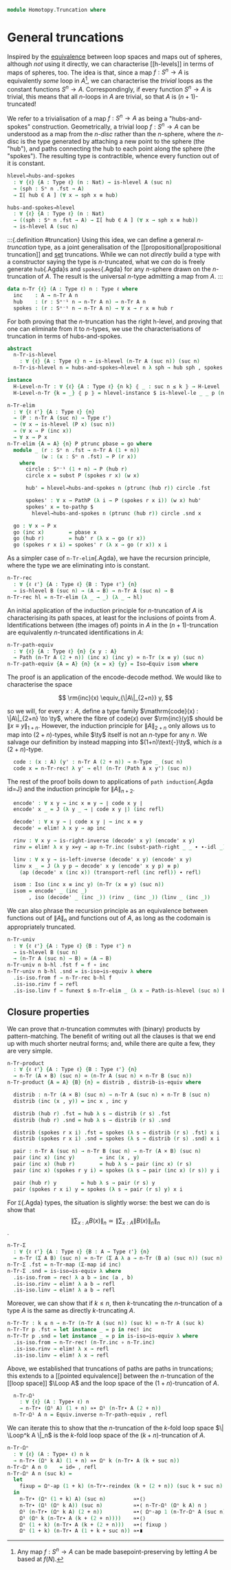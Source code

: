<!--
```agda
open import 1Lab.Path.Reasoning
open import 1Lab.Prelude

open import Data.Nat.Properties
open import Data.Set.Truncation
open import Data.Nat.Order
open import Data.Nat.Base
open import Data.List using (_∷_ ; [])

open import Homotopy.Space.Suspension
open import Homotopy.Space.Sphere
open import Homotopy.Conjugation
open import Homotopy.Loopspace
```
-->

```agda
module Homotopy.Truncation where
```

<!--
```agda
private variable
  ℓ ℓ'  : Level
  A B C : Type ℓ
  n k   : Nat
```
-->

# General truncations

Inspired by the [equivalence] between loop spaces and maps out of
spheres, although _not_ using it directly, we can characterise
[[h-levels]] in terms of maps of spheres, too. The idea is that, since a
map $f : S^n \to A$ is equivalently _some_ loop in $A$[^someloop], we
can characterise the _trivial_ loops as the constant functions $S^n \to
A$. Correspondingly, if every function $S^n \to A$ is trivial, this
means that all $n$-loops in $A$ are trivial, so that $A$ is
$(n+1)$-truncated!

[equivalence]: Homotopy.Base.html#loop-spaces-are-equivalently-based-maps-out-of-spheres
[^someloop]: Any map $f : S^n \to A$ can be made basepoint-preserving by
letting $A$ be based at $f(N)$.

We refer to a trivialisation of a map $f : S^n \to A$ as being a
"hubs-and-spokes" construction. Geometrically, a trivial loop $f : S^n
\to A$ can be understood as a map from the $n$-_disc_ rather than the
$n$-sphere, where the $n$-disc is the type generated by attaching a new
point to the sphere (the "hub"), and paths connecting the hub to each
point along the sphere (the "spokes"). The resulting type is
contractible, whence every function out of it is constant.

```agda
hlevel→hubs-and-spokes
  : ∀ {ℓ} {A : Type ℓ} (n : Nat) → is-hlevel A (suc n)
  → (sph : Sⁿ n .fst → A)
  → Σ[ hub ∈ A ] (∀ x → sph x ≡ hub)

hubs-and-spokes→hlevel
  : ∀ {ℓ} {A : Type ℓ} (n : Nat)
  → ((sph : Sⁿ n .fst → A) → Σ[ hub ∈ A ] (∀ x → sph x ≡ hub))
  → is-hlevel A (suc n)
```

<!--
```agda
hlevel→hubs-and-spokes 0 prop sph = sph north , λ x → prop (sph x) (sph north)
hlevel→hubs-and-spokes {A = A} (suc n) h =
  helper λ x y → hlevel→hubs-and-spokes n (h x y)
  where
  helper
    : ((a b : A) → (sph : Sⁿ⁻¹ (1 + n) → a ≡ b) → Σ _ λ hub → ∀ x → sph x ≡ hub)
    → (sph : Sⁿ⁻¹ (2 + n) → A)
    → Σ _ λ hub → ∀ x → sph x ≡ hub
  helper h f = f north , sym ∘ r where
    r : (x : Sⁿ⁻¹ (2 + n)) → f north ≡ f x
    r north = refl
    r south = h (f north) (f south) (λ x i → f (merid x i)) .fst
    r (merid x i) j = hcomp (∂ i ∨ ∂ j) λ where
       k (i = i0) → f north
       k (i = i1) → h (f north) (f south) (λ x i → f (merid x i)) .snd x k j
       k (j = i0) → f north
       k (j = i1) → f (merid x i)
       k (k = i0) → f (merid x (i ∧ j))

hubs-and-spokes→hlevel {A = A} zero spheres x y
  = spheres go .snd north ∙ sym (spheres go .snd south) where
    go : Sⁿ⁻¹ 1 → A
    go north = x
    go south = y
hubs-and-spokes→hlevel {A = A} (suc n) spheres x y =
  hubs-and-spokes→hlevel n $ helper spheres x y where
  helper
    : ((sph : Sⁿ⁻¹ (2 + n) → A) → Σ _ λ hub → ∀ x → sph x ≡ hub)
    → ∀ a b
    → (sph : Sⁿ⁻¹ (1 + n) → a ≡ b)
    → Σ _ λ hub → ∀ x → sph x ≡ hub
  helper h x y f = _ , r  where
    f' : Sⁿ⁻¹ (2 + n) → A
    f' north = x
    f' south = y
    f' (merid u i) = f u i

    r : (s : Sⁿ⁻¹ (1 + n)) → f s ≡ h f' .snd north ∙ sym (h f' .snd south)
    r s i j = hcomp (∂ i ∨ ∂ j) λ where
      k (k = i0) → h f' .snd north (~ i ∨ j)
      k (i = i0) → h f' .snd (merid s j) (~ k)
      k (i = i1) → hfill (∂ j) k λ where
        l (j = i0) → x
        l (j = i1) → h f' .snd south (~ l)
        l (l = i0) → h f' .snd north j
      k (j = i0) → h f' .snd north (~ i ∧ ~ k)
      k (j = i1) → h f' .snd south (~ k)
```
-->

:::{.definition #truncation}
Using this idea, we can define a general _$n$-truncation_ type, as a
joint generalisation of the [[propositional|propositional truncation]]
and [set] truncations. While we can not _directly_ build a type with a
constructor saying the type is $n$-truncated, what we _can_ do is freely
generate `hub`{.Agda}s and `spokes`{.Agda} for any $n$-sphere drawn on
the $n$-truncation of $A$. The result is the universal $n$-type
admitting a map from $A$.
:::

[set]: Data.Set.Truncation.html

```agda
data n-Tr {ℓ} (A : Type ℓ) n : Type ℓ where
  inc    : A → n-Tr A n
  hub    : (r : Sⁿ⁻¹ n → n-Tr A n) → n-Tr A n
  spokes : (r : Sⁿ⁻¹ n → n-Tr A n) → ∀ x → r x ≡ hub r
```

For both proving that the $n$-truncation has the right h-level, and
proving that one can eliminate from it to $n$-types, we use the
characterisations of truncation in terms of hubs-and-spokes.

```agda
abstract
  n-Tr-is-hlevel
    : ∀ {ℓ} {A : Type ℓ} n → is-hlevel (n-Tr A (suc n)) (suc n)
  n-Tr-is-hlevel n = hubs-and-spokes→hlevel n λ sph → hub sph , spokes sph

instance
  H-Level-n-Tr : ∀ {ℓ} {A : Type ℓ} {n k} ⦃ _ : suc n ≤ k ⦄ → H-Level (n-Tr A (suc n)) k
  H-Level-n-Tr {k = _} ⦃ p ⦄ = hlevel-instance $ is-hlevel-le _ _ p (n-Tr-is-hlevel _)

n-Tr-elim
  : ∀ {ℓ ℓ'} {A : Type ℓ} {n}
  → (P : n-Tr A (suc n) → Type ℓ')
  → (∀ x → is-hlevel (P x) (suc n))
  → (∀ x → P (inc x))
  → ∀ x → P x
n-Tr-elim {A = A} {n} P ptrunc pbase = go where
  module _ (r : Sⁿ n .fst → n-Tr A (1 + n))
           (w : (x : Sⁿ n .fst) → P (r x))
    where
      circle : Sⁿ⁻¹ (1 + n) → P (hub r)
      circle x = subst P (spokes r x) (w x)

      hub' = hlevel→hubs-and-spokes n (ptrunc (hub r)) circle .fst

      spokes' : ∀ x → PathP (λ i → P (spokes r x i)) (w x) hub'
      spokes' x = to-pathp $
        hlevel→hubs-and-spokes n (ptrunc (hub r)) circle .snd x

  go : ∀ x → P x
  go (inc x)        = pbase x
  go (hub r)        = hub' r (λ x → go (r x))
  go (spokes r x i) = spokes' r (λ x → go (r x)) x i
```

<!--
```agda
instance
  Inductive-n-Tr
    : ∀ {ℓ ℓ' ℓm} {A : Type ℓ} {n} {P : n-Tr A (suc n) → Type ℓ'} ⦃ i : Inductive (∀ x → P (inc x)) ℓm ⦄
    → ⦃ _ : ∀ {x} → H-Level (P x) (suc n) ⦄
    → Inductive (∀ x → P x) ℓm
  Inductive-n-Tr ⦃ i ⦄ = record
    { from = λ f → n-Tr-elim _ (λ x → hlevel _) (i .Inductive.from f)
    }

n-Tr-elim!
  : ∀ {ℓ ℓ'} {A : Type ℓ} {n}
  → (P : n-Tr A (suc n) → Type ℓ')
  → ⦃ _ : ∀ {x} → H-Level (P x) (suc n) ⦄
  → (∀ x → P (inc x))
  → ∀ x → P x
n-Tr-elim! P f = n-Tr-elim P (λ x → hlevel _) f

n-Tr-rec!
  : ∀ {ℓ ℓ'} {A : Type ℓ} {B : Type ℓ'} {n}
  → ⦃ hl : H-Level B (suc n) ⦄
  → (A → B) → n-Tr A (suc n) → B
n-Tr-rec! = n-Tr-elim (λ _ → _) (λ _ → hlevel _)

n-Tr-map
  : ∀ {ℓ ℓ'} {A : Type ℓ} {B : Type ℓ'} {n}
  → (A → B) → n-Tr A (suc n) → n-Tr B (suc n)
n-Tr-map f = n-Tr-rec! (inc ∘ f)

n-Tr-ap
  : ∀ {ℓ ℓ'} {A : Type ℓ} {B : Type ℓ'} {n}
  → (e : A ≃ B) → n-Tr A (suc n) ≃ n-Tr B (suc n)
n-Tr-ap e .fst = n-Tr-map (e .fst)
n-Tr-ap e .snd = is-iso→is-equiv λ where
  .is-iso.from → n-Tr-map (Equiv.from e)
  .is-iso.rinv → elim! λ _ → ap inc (Equiv.ε e _)
  .is-iso.linv → elim! λ _ → ap inc (Equiv.η e _)
```
-->

As a simpler case of `n-Tr-elim`{.Agda}, we have the recursion
principle, where the type we are eliminating into is constant.

```agda
n-Tr-rec
  : ∀ {ℓ ℓ'} {A : Type ℓ} {B : Type ℓ'} {n}
  → is-hlevel B (suc n) → (A → B) → n-Tr A (suc n) → B
n-Tr-rec hl = n-Tr-elim (λ _ → _) (λ _ → hl)
```

An initial application of the induction principle for $n$-truncation of
$A$ is characterising its path spaces, at least for the inclusions of
points from $A$. Identifications between (the images of) points in $A$
in the $(n+1)$-truncation are equivalently $n$-truncated identifications
in $A$:

```agda
n-Tr-path-equiv
  : ∀ {ℓ} {A : Type ℓ} {n} {x y : A}
  → Path (n-Tr A (2 + n)) (inc x) (inc y) ≃ n-Tr (x ≡ y) (suc n)
n-Tr-path-equiv {A = A} {n} {x = x} {y} = Iso→Equiv isom where
```

The proof is an application of the encode-decode method. We would like
to characterise the space

$$
\rm{inc}(x) \equiv_{\|A\|_{2+n}} y,
$$

so we will, for every $x : A$, define a type family $\mathrm{code}(x) :
\|A\|_{2+n} \to \ty$, where the fibre of $\mathrm{code}(x)$ over
$\rm{inc}(y)$ should be $\|x \equiv y\|_{1+n}$. However, the induction
principle for $\|A\|_{2+n}$ only allows us to map into $(2+n)$-types,
while $\ty$ itself is not an $n$-type for any $n$. We salvage our
definition by instead mapping into $(1+n)\text{-}\ty$, which _is_ a
$(2+n)$-type.

```agda
  code : (x : A) (y' : n-Tr A (2 + n)) → n-Type _ (suc n)
  code x = n-Tr-rec! λ y' → el! (n-Tr (Path A x y') (suc n))
```

The rest of the proof boils down to applications of `path
induction`{.Agda id=J} and the induction principle for $\|A\|_{n+2}$.

```agda
  encode' : ∀ x y → inc x ≡ y → ∣ code x y ∣
  encode' x _ = J (λ y _ → ∣ code x y ∣) (inc refl)

  decode' : ∀ x y → ∣ code x y ∣ → inc x ≡ y
  decode' = elim! λ x y → ap inc

  rinv : ∀ x y → is-right-inverse (decode' x y) (encode' x y)
  rinv = elim! λ x y x=y → ap n-Tr.inc (subst-path-right _ _ ∙ ∙-idl _)

  linv : ∀ x y → is-left-inverse (decode' x y) (encode' x y)
  linv x _ = J (λ y p → decode' x y (encode' x y p) ≡ p)
    (ap (decode' x (inc x)) (transport-refl (inc refl)) ∙ refl)

  isom : Iso (inc x ≡ inc y) (n-Tr (x ≡ y) (suc n))
  isom = encode' _ (inc _)
       , iso (decode' _ (inc _)) (rinv _ (inc _)) (linv _ (inc _))
```

We can also phrase the recursion principle as an equivalence between
functions out of $\| A \|_n$ and functions out of $A$, as long as the
codomain is appropriately truncated.

```agda
n-Tr-univ
  : ∀ {ℓ ℓ'} {A : Type ℓ} {B : Type ℓ'} n
  → is-hlevel B (suc n)
  → (n-Tr A (suc n) → B) ≃ (A → B)
n-Tr-univ n b-hl .fst f = f ∘ inc
n-Tr-univ n b-hl .snd = is-iso→is-equiv λ where
  .is-iso.from f → n-Tr-rec b-hl f
  .is-iso.rinv f → refl
  .is-iso.linv f → funext $ n-Tr-elim _ (λ x → Path-is-hlevel (suc n) b-hl) λ _ → refl
```

## Closure properties

We can prove that $n$-truncation commutes with (binary) products by
pattern-matching. The benefit of writing out all the clauses is that we
end up with much shorter neutral forms; and, while there are quite a
few, they are very simple.

```agda
n-Tr-product
  : ∀ {ℓ ℓ'} {A : Type ℓ} {B : Type ℓ'} {n}
  → n-Tr (A × B) (suc n) ≃ (n-Tr A (suc n) × n-Tr B (suc n))
n-Tr-product {A = A} {B} {n} = distrib , distrib-is-equiv where

  distrib : n-Tr (A × B) (suc n) → n-Tr A (suc n) × n-Tr B (suc n)
  distrib (inc (x , y)) = inc x , inc y

  distrib (hub r) .fst = hub λ s → distrib (r s) .fst
  distrib (hub r) .snd = hub λ s → distrib (r s) .snd

  distrib (spokes r x i) .fst = spokes (λ s → distrib (r s) .fst) x i
  distrib (spokes r x i) .snd = spokes (λ s → distrib (r s) .snd) x i

  pair : n-Tr A (suc n) → n-Tr B (suc n) → n-Tr (A × B) (suc n)
  pair (inc x) (inc y)        = inc (x , y)
  pair (inc x) (hub r)        = hub λ s → pair (inc x) (r s)
  pair (inc x) (spokes r y i) = spokes (λ s → pair (inc x) (r s)) y i

  pair (hub r) y        = hub λ s → pair (r s) y
  pair (spokes r x i) y = spokes (λ s → pair (r s) y) x i
```

<!--
```agda
  open is-iso

  distrib-is-equiv : is-equiv distrib
  distrib-is-equiv = is-iso→is-equiv λ where
    .from (x , y) → pair x y
    .rinv         → elim! λ x y → refl
    .linv         → elim! λ x y → refl
```
-->

For `Σ`{.Agda} types, the situation is slightly worse: the best we can
do is show that
$$
\left\| \sum_{x : A} B(x) \right\|_n
  \simeq
\left\| \sum_{x : A} \left\| B(x) \right\|_n \right\|_n
$$.

```agda
n-Tr-Σ
  : ∀ {ℓ ℓ'} {A : Type ℓ} {B : A → Type ℓ'} {n}
  → n-Tr (Σ A B) (suc n) ≃ n-Tr (Σ A λ a → n-Tr (B a) (suc n)) (suc n)
n-Tr-Σ .fst = n-Tr-map (Σ-map id inc)
n-Tr-Σ .snd = is-iso→is-equiv λ where
  .is-iso.from → rec! λ a b → inc (a , b)
  .is-iso.rinv → elim! λ a b → refl
  .is-iso.linv → elim! λ a b → refl
```

Moreover, we can show that if $k \le n$, then $k$-truncating the
$n$-truncation of a type $A$ is the same as directly $k$-truncating $A$.

```agda
n-Tr-Tr : k ≤ n → n-Tr (n-Tr A (suc n)) (suc k) ≃ n-Tr A (suc k)
n-Tr-Tr p .fst = let instance _ = p in rec! inc
n-Tr-Tr p .snd = let instance _ = p in is-iso→is-equiv λ where
  .is-iso.from → n-Tr-rec! (n-Tr.inc ∘ n-Tr.inc)
  .is-iso.rinv → elim! λ x → refl
  .is-iso.linv → elim! λ x → refl
```

<!--
```agda
n-Tr∙ : ∀ (A∙ : Type∙ ℓ) n → Type∙ ℓ
n-Tr∙ (A , a₀) n = n-Tr A n , inc a₀

inc∙ : ∀ {A∙ : Type∙ ℓ} {n} → A∙ →∙ n-Tr∙ A∙ n
inc∙ = inc , refl

n-Tr-prop : ∥ A ∥ ≃ n-Tr A 1
n-Tr-prop .fst = elim! n-Tr.inc
n-Tr-prop .snd = is-iso→is-equiv (iso (elim! ∥_∥.inc) (elim! λ _ → refl) (elim! λ _ → refl))

n-Tr-set : ∥ A ∥₀ ≃ n-Tr A 2
n-Tr-set .fst = elim! n-Tr.inc
n-Tr-set .snd = is-iso→is-equiv (iso (elim! ∥_∥₀.inc) (elim! λ _ → refl) (elim! λ _ → refl))

n-Tr-reindex : ∀ {ℓ} {A : Type ℓ} n k → n ≡ k → n-Tr A n ≃ n-Tr A k
n-Tr-reindex zero zero p = id≃
n-Tr-reindex zero (suc k) p = absurd (zero≠suc p)
n-Tr-reindex (suc n) zero p = absurd (suc≠zero p)
n-Tr-reindex {A = A} (suc n) (suc k) p = done where
  instance
    _ : n ≤ k
    _ = ≤-refl' (suc-inj p)

    _ : k ≤ n
    _ = ≤-refl' (suc-inj (sym p))

  done : n-Tr A (suc n) ≃ n-Tr A (suc k)
  done .fst = elim! inc
  done .snd = is-iso→is-equiv λ where
    .is-iso.from → elim! inc
    .is-iso.rinv → elim! λ x → refl
    .is-iso.linv → elim! λ x → refl

n-Tr-reindex-inc
  : ∀ {ℓ} {A : Type ℓ} n k (p : n ≡ k) (x : A)
  → n-Tr-reindex n k p .fst (inc x) ≡ inc x
n-Tr-reindex-inc zero zero p x = refl
n-Tr-reindex-inc zero (suc k) p x = absurd (zero≠suc p)
n-Tr-reindex-inc (suc n) zero p x = absurd (suc≠zero p)
n-Tr-reindex-inc (suc n) (suc k) p x = refl

n-Tr∙-reindex : ∀ {ℓ} {A : Type∙ ℓ} n k → n ≡ k → n-Tr∙ A n ≃∙ n-Tr∙ A k
n-Tr∙-reindex n k p = n-Tr-reindex n k p , n-Tr-reindex-inc n k p _

n-Tr∙-reindex-inc
  : ∀ {ℓ} {A : Type∙ ℓ} n k (p : n ≡ k)
  → Equiv∙.to∙ (n-Tr∙-reindex n k p) ∘∙ inc∙ ≡ inc∙ {A∙ = A}
n-Tr∙-reindex-inc n k p = funext∙
  (n-Tr-reindex-inc n k p)
  (flip₁ (∙→square' (∙-idl _ ∙ sym (∙-idr _))))

instance
  n-Tr-homogeneous
    : ∀ {ℓ} {A : Type ℓ} {n}
    → ⦃ _ : Homogeneous A ⦄
    → Homogeneous (n-Tr A (suc n))
  n-Tr-homogeneous {A = A} {n} ⦃ h ⦄ {x} {y} =
    n-Tr-elim
      (λ x → ∀ y → (n-Tr A (suc n) , x) ≡ (n-Tr A (suc n) , y))
      (λ x → Π-is-hlevel (suc n) λ _ → Type∙-path-is-hlevel n)
      (λ x → n-Tr-elim _
        (λ _ → Type∙-path-is-hlevel n)
        (λ y → let e , pt =  path→equiv∙ h
               in ua∙ (n-Tr-ap e , ap n-Tr.inc pt)))
      x y
```
-->

Above, we established that truncations of paths are paths in
truncations; this extends to a [[pointed equivalence]] between the
$n$-truncation of the [[loop space]] $\Loop A$ and the loop space of
the $(1+n)$-truncation of $A$.

<!--
```agda
opaque
  unfolding Ω¹-map
```
-->

```agda
  n-Tr-Ω¹
    : ∀ {ℓ} (A : Type∙ ℓ) n
    → n-Tr∙ (Ω¹ A) (1 + n) ≃∙ Ω¹ (n-Tr∙ A (2 + n))
  n-Tr-Ω¹ A n = Equiv.inverse n-Tr-path-equiv , refl
```

<!--
```agda
  n-Tr-Ω¹-inc
    : ∀ {ℓ} (A : Type∙ ℓ) n
    → Equiv∙.to∙ (n-Tr-Ω¹ A n) ∘∙ inc∙ ≡ Ω¹-map inc∙
  n-Tr-Ω¹-inc A n = homogeneous-funext∙ (λ _ → sym (conj-refl _))

  n-Tr-Ω¹-inv-inc
    : ∀ {ℓ} (A : Type∙ ℓ) n (l : ⌞ Ω¹ A ⌟)
    → Equiv.from (n-Tr-Ω¹ A n .fst) (Ω¹-map inc∙ .fst l) ≡ inc l
  n-Tr-Ω¹-inv-inc A n l = sym (Equiv.adjunctl (n-Tr-Ω¹ A n .fst) (n-Tr-Ω¹-inc A n ·ₚ l))

  n-Tr-Ω¹-∙
    : ∀ {ℓ} (A : Type∙ ℓ) n (p q : ⌞ Ω¹ A ⌟)
    → n-Tr-Ω¹ A n · inc (p ∙ q) ≡ (n-Tr-Ω¹ A n · inc p) ∙ (n-Tr-Ω¹ A n · inc q)
  n-Tr-Ω¹-∙ A n p q = ap-∙ inc p q
```
-->

We can iterate this to show that the $n$-truncation of the $k$-fold loop
space $\| \Loop^k A \|_n$ is the $k$-fold loop space of the $(k +
n)$-truncation of $A$.

```agda
n-Tr-Ωⁿ
  : ∀ {ℓ} (A : Type∙ ℓ) n k
  → n-Tr∙ (Ωⁿ k A) (1 + n) ≃∙ Ωⁿ k (n-Tr∙ A (k + suc n))
n-Tr-Ωⁿ A n 0    = id≃ , refl
n-Tr-Ωⁿ A n (suc k) =
  let
    fixup = Ωⁿ-ap (1 + k) (n-Tr∙-reindex (k + (2 + n)) (suc k + suc n) (+-sucr k (suc n)))
  in
    n-Tr∙ (Ωⁿ (1 + k) A) (suc n)         ≃∙⟨⟩
    n-Tr∙ (Ω¹ (Ωⁿ k A)) (suc n)          ≃∙⟨ n-Tr-Ω¹ (Ωⁿ k A) n ⟩
    Ω¹ (n-Tr∙ (Ωⁿ k A) (2 + n))          ≃∙⟨ Ωⁿ-ap 1 (n-Tr-Ωⁿ A (suc n) k) ⟩
    Ω¹ (Ωⁿ k (n-Tr∙ A (k + (2 + n))))    ≃∙⟨⟩
    Ωⁿ (1 + k) (n-Tr∙ A (k + (2 + n)))   ≃∙⟨ fixup ⟩
    Ωⁿ (1 + k) (n-Tr∙ A (1 + k + suc n)) ≃∙∎
```

<!--
```agda
opaque
  unfolding Ω¹-ap

  -- The following lemmas demonstrate a useful proof technique: when showing
  -- an identity of the form (f ∘ g ∘ h) x ≡ y, we can proceed step
  -- by step by exhibiting a chain of *pointed* maps (in this case,
  -- pointed equivalences) from (X , x) to (Y , y) whose underlying
  -- function is f ∘ g ∘ h.
  -- This still involves some duplication, but at least it isn't
  -- quadratic in the number of functions.

  -- n-Tr-Ωⁿ respects path composition.

  n-Tr-Ωⁿ-∙
    : ∀ {ℓ} (A : Type∙ ℓ) n k
    → (p q : ⌞ Ωⁿ (suc k) A ⌟)
    → n-Tr-Ωⁿ A n (suc k) · inc (p ∙ q)
    ≡ n-Tr-Ωⁿ A n (suc k) · inc p ∙ n-Tr-Ωⁿ A n (suc k) · inc q
  n-Tr-Ωⁿ-∙ A n k p q = trace .snd
    where
      trace
        :  (n-Tr∙ (Ωⁿ (suc k) A) (1 + n) .fst , inc (p ∙ q))
        ≃∙ (Ωⁿ (suc k) (n-Tr∙ A (suc k + suc n)) .fst
           , n-Tr-Ωⁿ A n (suc k) · inc p ∙ n-Tr-Ωⁿ A n (suc k) · inc q)
      trace =
        ⌞ n-Tr∙ (Ω¹ (Ωⁿ k A)) (suc n) ⌟          , inc (p ∙ q)
          ≃∙⟨ n-Tr-Ω¹ _ n .fst , n-Tr-Ω¹-∙ _ _ p q ⟩
        ⌞ Ω¹ (n-Tr∙ (Ωⁿ k A) (2 + n)) ⌟          , _
          ≃∙⟨ Ω¹-ap (n-Tr-Ωⁿ A (suc n) k) .fst , Ω¹-map-∙ (Equiv∙.to∙ (n-Tr-Ωⁿ A (suc n) k)) _ _ ⟩
        ⌞ Ωⁿ (1 + k) (n-Tr∙ A (k + (2 + n))) ⌟   , _
          ≃∙⟨ Ωⁿ-ap (1 + k) (n-Tr∙-reindex _ _ _) .fst , Ωⁿ-map-∙ k _ _ _ ⟩
        ⌞ Ωⁿ (1 + k) (n-Tr∙ A (suc k + suc n)) ⌟ , _
          ≃∙∎

  -- n-Tr-Ωⁿ commutes with the obvious inclusions.

  n-Tr-Ωⁿ-inc
    : ∀ {ℓ} (A : Type∙ ℓ) n k
    → Equiv∙.to∙ (n-Tr-Ωⁿ A n k) ∘∙ inc∙ ≡ Ωⁿ-map k inc∙
  n-Tr-Ωⁿ-inc A n zero = ∘∙-idl inc∙
  n-Tr-Ωⁿ-inc A n (suc k) = homogeneous-funext∙ λ l → trace l .snd
    where
      trace
        : (l : ⌞ Ωⁿ (suc k) A ⌟)
        →  (n-Tr∙ (Ωⁿ (suc k) A) (1 + n) .fst , inc l)
        ≃∙ (Ωⁿ (suc k) (n-Tr∙ A (suc k + suc n)) .fst , Ωⁿ-map (suc k) inc∙ .fst l)
      trace l =
        ⌞ n-Tr∙ (Ω¹ (Ωⁿ k A)) (suc n) ⌟          , inc l ≃∙⟨ n-Tr-Ω¹ _ n .fst , n-Tr-Ω¹-inc _ n ·ₚ l ⟩
        ⌞ Ω¹ (n-Tr∙ (Ωⁿ k A) (2 + n)) ⌟          , l¹    ≃∙⟨ Ω¹-ap (n-Tr-Ωⁿ A (suc n) k) .fst , pt1 ⟩
        ⌞ Ωⁿ (1 + k) (n-Tr∙ A (k + (2 + n))) ⌟   , lᵏ    ≃∙⟨ Ωⁿ-ap (1 + k) (n-Tr∙-reindex _ _ _) .fst , pt2 ⟩
        ⌞ Ωⁿ (1 + k) (n-Tr∙ A (1 + k + suc n)) ⌟ , lᵏ    ≃∙∎
        where
          l¹ : Ω¹ (n-Tr∙ (Ωⁿ k A) (2 + n)) .fst
          l¹ = Ω¹-map inc∙ .fst l

          lᵏ : ∀ {n} → ⌞ Ωⁿ (suc k) (n-Tr∙ A n) ⌟
          lᵏ = Ωⁿ-map (1 + k) inc∙ .fst l

          pt1 : Ω¹-ap (n-Tr-Ωⁿ A (suc n) k) · l¹ ≡ lᵏ
          pt1 =
            Ω¹-map (Equiv∙.to∙ (n-Tr-Ωⁿ A (suc n) k)) .fst l¹
              ≡⟨ Ω¹-map-∘ (Equiv∙.to∙ (n-Tr-Ωⁿ A (suc n) k)) inc∙ ·ₚ l ⟩
            Ω¹-map ⌜ Equiv∙.to∙ (n-Tr-Ωⁿ A (suc n) k) ∘∙ inc∙ ⌝ .fst l
              ≡⟨ ap! (n-Tr-Ωⁿ-inc A (suc n) k) ⟩
            Ω¹-map (Ωⁿ-map k inc∙) .fst l
              ∎

          pt2 : Ωⁿ-ap (1 + k) (n-Tr∙-reindex _ _ (+-sucr k (suc n))) · lᵏ ≡ lᵏ
          pt2 = (Ωⁿ-map-∘ (1 + k) _ inc∙ ·ₚ l)
              ∙ ap (λ x → Ωⁿ-map (1 + k) x .fst l) (n-Tr∙-reindex-inc (k + (2 + n)) _ _)
```
-->

